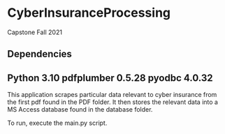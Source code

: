 # CyberInsuranceProcessing
Capstone Fall 2021

**Dependencies** 
------------------
Python 3.10
pdfplumber 0.5.28
pyodbc 4.0.32
------------------

This application scrapes particular data relevant to cyber insurance from the first pdf found in the PDF folder. It then stores the relevant data into a MS Access database found in the database folder.

To run, execute the main.py script.
